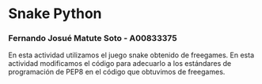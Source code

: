 # Snake Python

### Fernando Josué Matute Soto - A00833375

En esta actividad utilizamos el juego snake obtenido de freegames. En esta actividad modificamos el código para adecuarlo a los estándares de programación de PEP8 en el código que obtuvimos de freegames.
